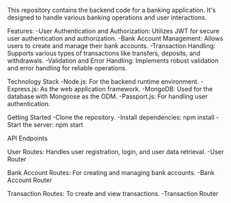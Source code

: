 
This repository contains the backend code for a banking application. It's designed to handle various banking operations and user interactions.

Features:
-User Authentication and Authorization: Utilizes JWT for secure user authentication and authorization.
-Bank Account Management: Allows users to create and manage their bank accounts.
-Transaction Handling: Supports various types of transactions like transfers, deposits, and withdrawals.
-Validation and Error Handling: Implements robust validation and error handling for reliable operations.

Technology Stack
-Node.js: For the backend runtime environment.
-Express.js: As the web application framework.
-MongoDB: Used for the database with Mongoose as the ODM.
-Passport.js: For handling user authentication.

Getting Started
-Clone the repository.
-Install dependencies: npm install
-Start the server: npm start

API Endpoints

User Routes: Handles user registration, login, and user data retrieval.
-User Router

Bank Account Routes: For creating and managing bank accounts.
-Bank Account Router

Transaction Routes: To create and view transactions.
-Transaction Router
